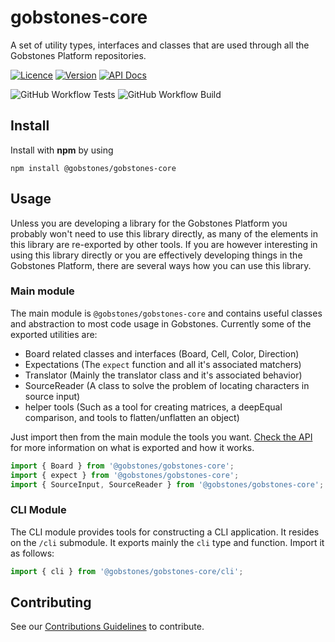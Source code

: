# gobstones-core

A set of utility types, interfaces and classes that are used through all the Gobstones Platform repositories.

[![Licence](https://img.shields.io/github/license/gobstones/gobstones-core?style=plastic&label=License&logo=open-source-initiative&logoColor=white&color=olivegreen)](https://github.com/gobstones/gobstones-core/blob/main/LICENSE) [![Version](https://img.shields.io/github/package-json/v/gobstones/gobstones-core?style=plastic&label=Version&logo=git-lfs&logoColor=white&color=crimson)](https://www.npmjs.com/package/@gobstones/gobstones-core) [![API Docs](https://img.shields.io/github/package-json/homepage/gobstones/gobstones-core?color=blue&label=API%20Docs&logo=gitbook&logoColor=white&style=plastic)](https://gobstones.github.io/gobstones-core)

![GitHub Workflow Tests](https://img.shields.io/github/actions/workflow/status/gobstones/gobstones-core/on-commit-test.yml?style=plastic&label=Tests&logo=github-actions&logoColor=white) ![GitHub Workflow Build](https://img.shields.io/github/actions/workflow/status/gobstones/gobstones-core/on-commit-build.yml?style=plastic&label=Build&logo=github-actions&logoColor=white)

## Install

Install with **npm** by using

```
npm install @gobstones/gobstones-core
```

## Usage

Unless you are developing a library for the Gobstones Platform you probably won't need to use this library directly, as many of the elements in this library are re-exported by other tools. If you are however interesting in using this library directly or you are effectively developing things in the Gobstones Platform, there are several ways how you can use this library.

### Main module

The main module is `@gobstones/gobstones-core` and contains useful classes and abstraction to
most code usage in Gobstones. Currently some of the exported utilities are:

-   Board related classes and interfaces (Board, Cell, Color, Direction)
-   Expectations (The `expect` function and all it's associated matchers)
-   Translator (Mainly the translator class and it's associated behavior)
-   SourceReader (A class to solve the problem of locating characters in source input)
-   helper tools (Such as a tool for creating matrices, a deepEqual comparison, and tools to flatten/unflatten an object)

Just import then from the main module the tools you want. [Check the API](https://gobstones.github.io/gobstones-core) for more information on what is exported and how it works.

```typescript
import { Board } from '@gobstones/gobstones-core';
import { expect } from '@gobstones/gobstones-core';
import { SourceInput, SourceReader } from '@gobstones/gobstones-core';
```

### CLI Module

The CLI module provides tools for constructing a CLI application. It resides on the `/cli` submodule. It exports mainly the `cli` type and function. Import it as follows:

```typescript
import { cli } from '@gobstones/gobstones-core/cli';
```

## Contributing

See our [Contributions Guidelines](https://github.com/gobstones/gobstones-guidelines) to contribute.
